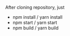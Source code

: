 After cloning repository, just

- npm install / yarn install
- npm start / yarn start
- npm build / yarn build
